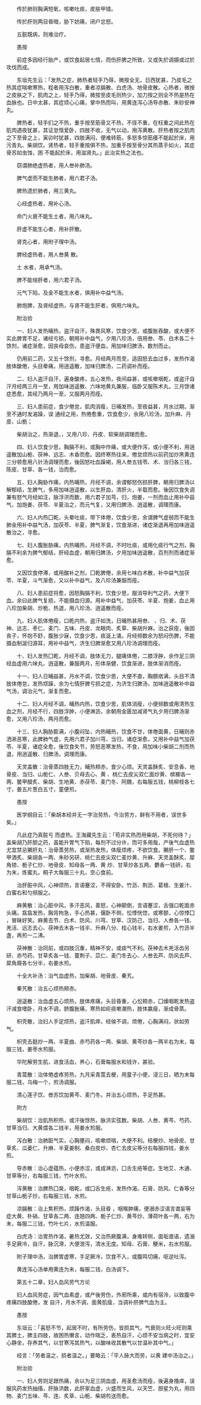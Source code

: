<!-- { "loadSidebar": true } -->
　　传於肺则胸满短氧，咳嗽吐痰，皮肤甲错。

　　传於肝则两目昏暗，胁下妨痛，闭户忿怒。

　　五脏既病，则难治疗。

　　愚按

　　前症多因经行胎产，或饮食起居七情，而伤肝脾之所致，又或失於调摄或过於攻伐而成。

　　东垣先生云：「发热之症，肺热者轻手乃得，微按全无，日西犹甚，乃皮毛之热其症喘嗽寒热，程者用泻白散，重者凉膈散、白虎汤、地骨皮散。心热者，微按之皮肤之下，肌肉之上，轻手乃得，微按至皮毛则热少，加力按之则全不热是热在血脉也。日中太甚，其症烦心心痛，掌中热而叫，用黄连泻心汤导赤散、朱砂安神丸。

　　脾热者，轻手扪之不热，重手按至筋骨又不热，不径不重，在枉重之间此热在肌肉遇夜犹甚，其证怠惰爱卧，四肢不收，无气以动，用泻黄散。肝热者按之肌肉之下至骨之上，寅卯时犹甚，四肢满闷，便难转筋，多怒多惊筋痿不能起於床，用污青丸、柴胡饮。肾热者，轻手重按俱不热，加重手按至骨分其热蒸手如火，其症骨苏如虫蚀，困  不能起於床，用滋肾丸。」此治实热之法也。

　　窃谓肺绝虚热者，用人叁补肺汤。

　　脾气虚而不能生肺者，用六君子汤。

　　脾热遗於肺者，用三黄丸。

　　心经虚热者，用补心汤。

　　命门火衰不能生土者，用八味丸。

　　肝虚不能生心者，用补肝散。

　　肾克心者，用附子理中汤。

　　脾经虚热者，用人叁黄  散。

　　土  水者，用承气汤。

　　脾不能培肝者，用六君子汤。

　　元气下陷，及金不能生水者，俱用补中益气汤。

　　肺炮脾，及肾经虚热，与肾不能生肝者，俱用六味丸。

　　附治验

　　一、妇人发热晡热，盗汗自汗，殊畏风寒，饮食少思，或腹胀吞酸，或大便不实此脾胃不足，诸经亏损，朝用补中益气，夕用八珍汤，倍用叁、苓、白术各二十馀剂，诸症渐愈，因丧母哀伤，患盗汗便血，用加味归脾汤，数剂而止。

　　仍用前二药，又五十馀剂，寻愈。月经两月而至，适因怒去血过多，发热作渴肢体酸倦，头目晕痛，用逍遥散，加味归脾汤，二药调补而痊。

　　二、妇人盗汗自汗，遍身酸疼，五心发热，夜间益甚，或咳嗽咽乾，或盗汗自汗月经两三月一至，用加味逍遥散、六味地黄丸兼服，临卧又服陈术丸，三月馀诸症悉愈，其经乃两月一至，又服两月而痊。

　　三、妇人患前症，食少倦怠，肌肉消瘦，日晡发热，至夜益甚，月水过期，渐至不通时发渴躁，误  通经之用，热倦愈重，饮食愈少，余用八珍汤，加升麻、丹皮、山栀；

　　柴胡治之，热渐退，，又用八珍、丹皮、软柴胡调理而愈。

　　四、妇人饮食少思，胸膈不利，或胸中作痛，或大便作泻，或小便不利，用逍遥散加山栀、茯神、远志、木香而愈。因终寒热往来，倦怠烦热以前药加炒黑黄连三分顿愈用八针汤调理而愈，後因怒吐血躁褐，用人叁五钱苓、术、当归各三钱，陈皮、甘草、各一钱，治而愈。

　　五、妇人胸胁作痛，内热晡热，月经不调，余谓郁怒伤损肝脾，朝用归脾汤以解郁结，生脾气，多用加味逍遥散，以生肝血，清肝火，半载而愈。後因饮食失调兼有怒气月经如注，脉浮洪而数，用六君子加芎，归，炮姜，一剂而血止用补中益气，加炮姜、茯苓、半夏治之，而元气复，又用归脾汤、逍遥散，调理而康。

　　六、妇人内热囗乾，头晕吐痰，带下体倦，饮食少思，余谓脾气虚弱而不能生肺金用补中益气汤，加茯苓、半夏，脾气渐复，饮食渐进，诸症渐退再用加味逍遥散治之，寻愈。

　　七、妇人腹胀胁痛，内热晡热，月经不调，不时吐痰，或用化痰行气之剂，胸膈不利余为脾气郁结，肝经血虚，朝用归脾汤，夕用加味逍遥散，百剂剂而诸症渐愈。

　　又因饮食停滞，或用酸补之剂，囗乾脾倦，余用七味白术散，补中益气加茯苓、半夏，斗气渐愈，又以补中益气，及八珍汤兼服而痊。

　　八、妇人患前症将愈，因怒胸膈不利，饮食少思，服消导利气之药，大便下血。余曰此脾气复损，不能摄血归源。用补中益气，加茯苓、半夏、炮姜，血止用八珍加柴胡、炒栀、热退，用八珍汤、逍遥散而痊。

　　九、妇人肌体倦瘦，口乾内热，盗汗如洗，日晡热甚用叁、  、归、术、茯神、远志、枣仁、麦门、五味、丹皮、龙眼肉、炙草、柴胡升麻。治之获痊，後因丧子，怀抱不舒，腹胀少寐，饮食少思，痰涎上涌，月经频数余为怒闷伤脾，不能摄血制涎归源耳，用补中益气，济生归脾渐愈又用八珍汤调理而痊。

　　十、妇人发热囗乾，月经不调，肢体无力，腿痛体倦，二膝浮肿，余作足三阴经血虚用六味丸、逍遥散，兼服两月，形体渐健，饮食渐进，肢体渐消而痊。

　　十一、妇人日晡益甚，月水不调，饮食少思，大便不直，胸膀痞满，头目不清肢体倦怠，发热烦躁，余为七情肝脾亏损之症，为济生归脾汤，加味逍遥散补中益气汤，调治元气，渐复而愈。

　　十二、妇人月经不调，晡热内热，饮食少思，肌体消瘦，小便频数或用清热生血之剂，月经不行，四肢浮肿，小便淋沥，余朝用金匮加减肾气丸夕用归脾汤渐愈，又用八珍汤，两月而愈。

　　十三、妇人胸胁膨满，小腹闷坠，内热晡热，饮食不甘，体倦面黄，日晡则赤洒淅恶寒，此脾肺气虚，先用六君子加川芎、当归，诸症渐愈，又用补中益气加茯苓、半夏，诸症全愈，後饮食失节，劳怒恶寒发热，不食，用加味小柴胡二剂而热退，用逍遥散、归脾汤，调理而康。

　　天灵盖散：治骨蒸四肢无力，晡热颊赤，食少心烦。天灵盖酥炙、安息香、地骨皮、当归、山栀仁、人叁、贝母去心、黄  、桃仁去皮尖双仁面炒黄、槟榔各一两、鳖甲醋炙、柴胡、生地黄、赤茯苓、麦门冬、阿魏，右每服五钱，桃柳枝各七寸，姜五片葱白五寸，童便煎。

　　愚按

　　医学纲目云：「柴胡本经并无一字治劳热，今治劳方，鲜有不用者，误世多矣。」

　　凡此症乃真脏亏  而虚热。王海藏先生云：「苟非实热而用柴胡，不死何待？」盖柴胡乃肝胆之药，虽能升胃气下陷，每剂不过分许，而可多用哉，产後气血虚热尤宜禁忌獭肝丸：治骨蒸劳热，或渐热发热，体瘦烦疼，不欲饮食。獭肝一个、鳖甲酒炙、柴胡各一两、朱砂另研、桃仁去皮尖双仁麦炒黄、升麻、天灵盖酥炙、犀角镑、栀子仁炒、地骨皮、知母各一两、黄  炒、甘草炒各五两、麝香一钱研，右为末，炼蜜丸，桐子大每服三十丸，空心食前。

　　治肝脏中风，心神烦热，言语蹇涩，不得安卧。竹沥、荆沥、葛根、生姜汁、白蜜右和匀频服之。

　　麻黄散：治心脏中风，多汗恶风，善怒，心神颠倒，言语蹇涩，舌强口乾面赤头痛。翕翕发热，胸背拘急，手心热甚，偃卧不侧，忪悸恍惚，或寒颤，心惊悸囗  ，冒昧好笑。麻黄去节、白术、防风、川芎、甘草、汉防己、当归、人叁各一钱、羌活、远志去心、茯神去木各一钱半、升麻八分、桂心钱半，右水姜煎，入竹沥半盏，再煎一二沸。

　　茯神散：治同前，或四肢沉重，精神不安，或痰气不利。茯神去木羌活齿另研、赤芍药、甘草炙各一钱、蔓荆子、苡仁、麦门冬去心、人叁去芦、防风去芦、犀角屑各七分半，右姜水煎。

　　十全大补汤：治气血虚热，加柴胡、地骨皮、秦艽。

　　秦艽散：治五心烦热颊赤。

　　逍遥散：治血虚五心烦热，肢体疼痛，头目昏重，心忪颊赤，囗燥咽乾发热盗汗减食嗜卧，月水不调，脐腹胀痛，寒热如疟痰嗽潮热，肢体羸瘦，渐成骨蒸。

　　枳壳散，治妇人手足烦热，盗汗肌瘁，经侯不调，烦倦，心胸满闷，状如劳气。

　　枳壳去麸炒一两、半夏曲、赤芍药各一两、柴胡、黄芩炒各一两半右为末，每服三钱，姜枣水煎服。

　　华陀解劳生肌，进食活血，养心，石膏每服水和钱许，甚验。

　　青蒿散：治体倦虚疼劳热，九月采青蒿去梗，用童子小便，浸三日，晒为末每服二钱，乌梅一个，煎汤调服。

　　清心莲子饮、叁苏饮加黄芩、麦门冬。并治五心烦热，手足热甚。

　　附方

　　柴胡饮：治肌热积热，或汗後馀热，脉洪实弦数。柴胡、人叁、黄芩、芍药、甘草当归、大黄煨各二钱半，用姜水煎服。

　　泻白散：治肺脏气实，心胸壅闷，咳嗽烦喘，大便不利。桔梗炒、地骨皮、甘草炙、瓜蒌仁、升麻、半夏姜制、桑白皮炒、杏仁去皮尖等分右每服四钱，姜水煎。

　　导赤散：治心虚蕴热，小便赤涩，或成淋沥，囗舌生疮等症。生地艾、木通、甘草等分，右每服三钱，竹叶水煎。

　　泻黄散：治脾热囗臭，咽乾，或囗舌生疮，发热作渴。石膏、防风、仁香等分甘草山栀子炒，右每服三钱，水煎。

　　凉膈散：治上焦积热，烦躁作渴，头目昏  ，咽喉肿痛，便溺赤涩语言谵妄等症大黄、朴硝、甘草各二两、连翘四两、栀子仁炒、黄芩炒、薄荷叶各一两，右为末，每服二三钱，竹叶七片，水煎温服。

　　白虎汤：治胃热作渴，暑热尤效，又治热厥腹满，身难转侧，面垢谵语，遗溺手足厥冷，自汗，脉沉滑，大便泄泻，清水无度。知母、石膏、粳米，右水煎服。

　　附子理中汤，治脾胃虚寒，手足厥冷，饮食不入，或腹鸣切痛，呕逆吐泻。

　　黄连泻心汤单用黄连为末，每服二钱，白汤调下。

　　第五十二章，妇人血风劳气方论

　　妇人血风劳症，因气血素虚，或产後劳伤，外邪所乘，或内有宿泠，以致腹中疼痛四肢酸倦，发  自汗，月水不调，面黄肌瘦，当调补肝脾气血为主。

　　愚按

　　东垣云：「喜怒不节，起居不时，有所劳伤，皆损其气，气衰则火旺火旺则乘其脾土，脾主四肢，故困热懒言，动作喘乏，表热自汗，心烦不安当病之时，宜安心静坐，存养其气，以甘寒泻其热气，以酸味收其散气以甘温补其中气。」

　　经言：「劳者温之，损者温之。」要略云：「平人脉大而劳，以黄  建中汤治之。」

　　附治验

　　一、妇人劳则足跟热痛，余以为足三阴血虚，用圣愈汤而痊，後遍身搔痒，误服风药发热抽搐，肝脉洪数，此肝家血虚，火盛而生风，以天竺、胆星为丸，用四物、麦门五味、芩、连、炙草、山栀、柴胡煎送而愈。

